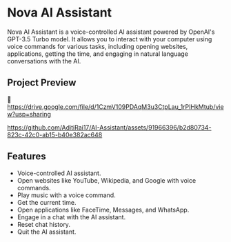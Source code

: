 # Nova AI Assistant

Nova AI Assistant is a voice-controlled AI assistant powered by OpenAI's GPT-3.5 Turbo model. It allows you to interact with your computer using voice commands for various tasks, including opening websites, applications, getting the time, and engaging in natural language conversations with the AI.

## Project Preview
📌  https://drive.google.com/file/d/1CzmV109PDAqM3u3CtpLau_1rPIHkMtub/view?usp=sharing



https://github.com/AditiRai17/AI-Assistant/assets/91966396/b2d80734-823c-42c0-ab15-b40e382ac648



## Features

- Voice-controlled AI assistant.
- Open websites like YouTube, Wikipedia, and Google with voice commands.
- Play music with a voice command.
- Get the current time.
- Open applications like FaceTime, Messages, and WhatsApp.
- Engage in a chat with the AI assistant.
- Reset chat history.
- Quit the AI assistant.


